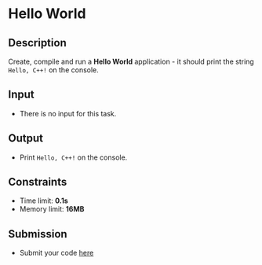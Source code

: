# Hello World

## Description
Create, compile and run a **Hello World** application - it should print the string `Hello, C++!` on the console.

## Input
- There is no input for this task.

## Output
- Print `Hello, C++!` on the console.

## Constraints
- Time limit: **0.1s**
- Memory limit: **16MB**

## Submission
- Submit your code [here](???)



